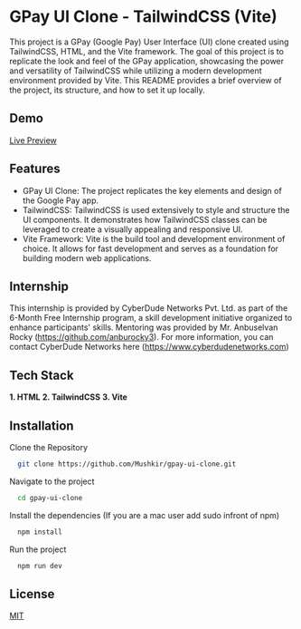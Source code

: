 
# GPay UI Clone - TailwindCSS (Vite)

This project is a GPay (Google Pay) User Interface (UI) clone created using TailwindCSS, HTML, and the Vite framework. The goal of this project is to replicate the look and feel of the GPay application, showcasing the power and versatility of TailwindCSS while utilizing a modern development environment provided by Vite. This README provides a brief overview of the project, its structure, and how to set it up locally.
## Demo

[Live Preview](https://mushkir.github.io/gpay-ui-clone)



## Features

- GPay UI Clone: The project replicates the key elements and design of the Google Pay app.
- TailwindCSS: TailwindCSS is used extensively to style and structure the UI components. It demonstrates how TailwindCSS classes can be leveraged to create a visually appealing and responsive UI.
- Vite Framework: Vite is the build tool and development environment of choice. It allows for fast development and serves as a foundation for building modern web applications.


## Internship
This internship is provided by CyberDude Networks Pvt. Ltd. as part of the 6-Month Free Internship program, a skill development initiative organized to enhance participants' skills. Mentoring was provided by Mr. Anbuselvan Rocky (https://github.com/anburocky3). For more information, you can contact CyberDude Networks here (https://www.cyberdudenetworks.com)

## Tech Stack

**1. HTML**
**2. TailwindCSS**
**3. Vite**


## Installation

Clone the Repository
```bash
  git clone https://github.com/Mushkir/gpay-ui-clone.git
```
Navigate to the project
```bash
  cd gpay-ui-clone
``` 

Install the dependencies (If you are a mac user add sudo infront of npm)
```bash
  npm install
``` 
Run the project
```bash
  npm run dev
``` 
## License

[MIT](https://choosealicense.com/licenses/mit/)

